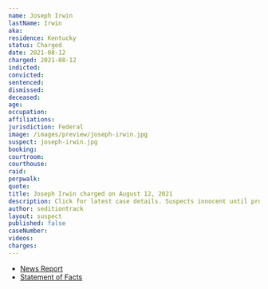 ```yaml
---
name: Joseph Irwin
lastName: Irwin
aka:
residence: Kentucky
status: Charged
date: 2021-08-12
charged: 2021-08-12
indicted:
convicted:
sentenced:
dismissed:
deceased:
age:
occupation:
affiliations:
jurisdiction: Federal
image: /images/preview/joseph-irwin.jpg
suspect: joseph-irwin.jpg
booking:
courtroom:
courthouse:
raid:
perpwalk:
quote:
title: Joseph Irwin charged on August 12, 2021
description: Click for latest case details. Suspects innocent until proven guilty.
author: seditiontrack
layout: suspect
published: false
caseNumber:
videos:
charges:
---
```


- [News Report]()
- [Statement of Facts](https://extremism.gwu.edu/sites/g/files/zaxdzs2191/f/Joseph%20Irwin%20Statement%20of%20Facts.pdf)
